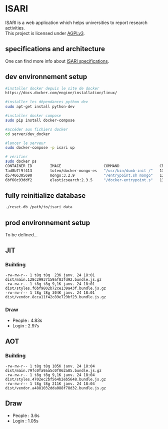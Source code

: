 # ISARI

ISARI is a web application which helps universities to report research activities.  
This project is licensed under [AGPLv3](LICENSE.md).

## specifications and architecture

One can find more info about [ISARI specifications](specs/README.md).

## dev environnement setup

```bash
#installer docker depuis le site de docker
https://docs.docker.com/engine/installation/linux/

#installer les dépendances python dev
sudo apt-get install python-dev

#installer docker compose
sudo pip install docker-compose

#accéder aux fichiers docker
cd server/dev_docker

#lancer le serveur
sudo docker-compose -p isari up

# vérifier 
sudo docker ps
CONTAINER ID        IMAGE                   COMMAND                  CREATED             STATUS              PORTS                              NAMES
7ad8b7f9f413        totem/docker-mongo-es   "/usr/bin/dumb-init /"   13 minutes ago      Up 13 minutes                                          isari_connector_1
d57466305690        mongo:3.2.9             "/entrypoint.sh mongo"   13 minutes ago      Up 13 minutes       0.0.0.0:27017->27017/tcp           isari_db_1
6bf60c93ddf2        elasticsearch:2.3.5     "/docker-entrypoint.s"   13 minutes ago      Up 13 minutes       0.0.0.0:9200->9200/tcp, 9300/tcp   isari_index_1
```

## fully reinitialize database

```bash
./reset-db /path/to/isari_data
```

## prod environnement setup 

To be defined...


## JIT

### Building

```
-rw-rw-r-- 1 t8g t8g  23K janv. 24 18:01 dist/main.128c29937159af83fd92.bundle.js.gz
-rw-rw-r-- 1 t8g t8g 9,1K janv. 24 18:01 dist/styles.f6bf9802b72ce139a43f.bundle.js.gz
-rw-rw-r-- 1 t8g t8g 304K janv. 24 18:01 dist/vendor.8cca11f42c89e729bf23.bundle.js.gz
```

### Draw

* People : 4.83s
* Login : 2.97s

## AOT

### Building

```
-rw-rw-r-- 1 t8g t8g 105K janv. 24 18:04 dist/main.79fc0fa9aa5c0f062a85.bundle.js.gz
-rw-rw-r-- 1 t8g t8g 9,1K janv. 24 18:04 dist/styles.4702ec2bf564b2eb5648.bundle.js.gz
-rw-rw-r-- 1 t8g t8g 211K janv. 24 18:04 dist/vendor.a4881032dda088f78d32.bundle.js.gz
```

## Draw

* People : 3.6s
* Login : 1.05s





